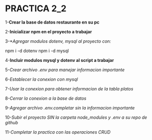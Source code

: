 
# PRACTICA 2_2

1-**Crear la base de datos restaurante en su pc** 

2-**Inicializar npm en el proyecto a trabajar**

3-**Agregar modulos dotenv, mysql al proyecto con:*

npm i -d dotenv
npm i -d mysql

4-**Incluir modulos mysql y dotenv al script a trabajar**

5-*Crear archivo .env para manejar informacion importante*

6-*Establecer la conexion con mysql*

7-*Usar la conexion para obtener informacion de la tabla platos*

8-*Cerrar la conexion a la base de datos*

9-*Agregar archivo .env.completar sin la informacion importante*

10-*Subir el proyecto SIN la carpeta node_modules y .env a su repo de github*

11-*Completar la practica con las operaciones CRUD*